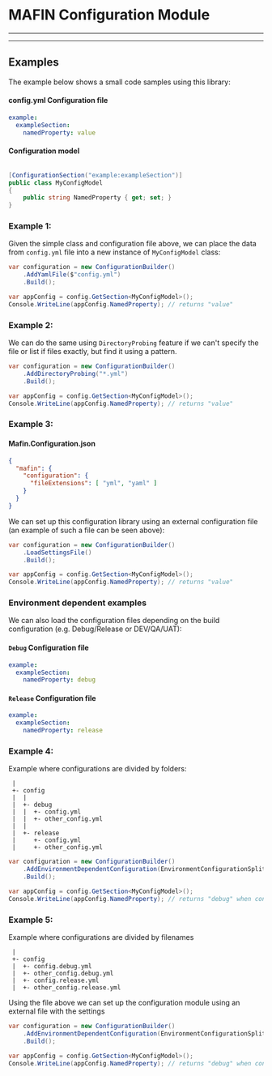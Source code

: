 # MAFIN Configuration Module

---

---
## Examples

The example below shows a small code samples using this library:

#### config.yml Configuration file
``` yml
example:
  exampleSection:
    namedProperty: value
```

#### Configuration model

```cs

[ConfigurationSection("example:exampleSection")]
public class MyConfigModel
{
    public string NamedProperty { get; set; }
}
```

### Example 1: 

Given the simple class and configuration file above, we can place the data from `config.yml` file into a new instance of `MyConfigModel` class:

```cs
var configuration = new ConfigurationBuilder()
    .AddYamlFile($"config.yml")
    .Build();

var appConfig = config.GetSection<MyConfigModel>();
Console.WriteLine(appConfig.NamedProperty); // returns "value"
```

### Example 2: 

We can do the same using `DirectoryProbing` feature if we can't specify the file or list if files exactly, but find it using a pattern.

```cs
var configuration = new ConfigurationBuilder()
    .AddDirectoryProbing("*.yml")
    .Build();

var appConfig = config.GetSection<MyConfigModel>();
Console.WriteLine(appConfig.NamedProperty); // returns "value"
```

### Example 3:

#### Mafin.Configuration.json
```json
{
  "mafin": {
    "configuration": {
      "fileExtensions": [ "yml", "yaml" ]
    }
  }
}
```

We can set up this configuration library using an external configuration file (an example of such a file can be seen above):

```cs
var configuration = new ConfigurationBuilder()
    .LoadSettingsFile()
    .Build();

var appConfig = config.GetSection<MyConfigModel>();
Console.WriteLine(appConfig.NamedProperty); // returns "value"
```

### Environment dependent examples

We can also load the configuration files depending on the build configuration (e.g. Debug/Release or DEV/QA/UAT):

#### `Debug` Configuration file
``` yml
example:
  exampleSection:
    namedProperty: debug
```

#### `Release` Configuration file
``` yml
example:
  exampleSection:
    namedProperty: release
```

### Example 4:

Example where configurations are divided by folders:
```
 |
 +- config
 |  |
 |  +- debug
 |  |  +- config.yml
 |  |  +- other_config.yml
 |  |
 |  +- release
 |     +- config.yml 
 |     +- other_config.yml
```

```cs
var configuration = new ConfigurationBuilder()
    .AddEnvironmentDependentConfiguration(EnvironmentConfigurationSplitPrinciple.ByFolder, "config")
    .Build();

var appConfig = config.GetSection<MyConfigModel>();
Console.WriteLine(appConfig.NamedProperty); // returns "debug" when configuration Debug and "release" when configuration Release
```

### Example 5:

Example where configurations are divided by filenames
```
 |
 +- config
 |  +- config.debug.yml
 |  +- other_config.debug.yml
 |  +- config.release.yml
 |  +- other_config.release.yml
```

Using the file above we can set up the configuration module using an external file with the settings

```cs
var configuration = new ConfigurationBuilder()
    .AddEnvironmentDependentConfiguration(EnvironmentConfigurationSplitPrinciple.ByFileName, "config")
    .Build();

var appConfig = config.GetSection<MyConfigModel>();
Console.WriteLine(appConfig.NamedProperty); // returns "debug" when configuration Debug and "release" when configuration Release
```